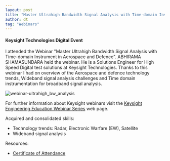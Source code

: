 ```yaml
---
layout: post
title: "Master Ultrahigh Bandwidth Signal Analysis with Time-domain Instrument in Aerospace and Defence"
author: dt
tag: "Webinars"
---
```

#### Keysight Technologies Digital Event

I attended the Webinar "Master Ultrahigh Bandwidth Signal Analysis with Time-domain Instrument in Aerospace and Defence". ABHIRAMA SHAMASUNDARA held the webinar. He is a Solutions Engineer for High Speed Digital test solutions at Keysight Technologies.
Thanks to this webinar I had on overview of the Aerospace and defence technology trends, Wideband signal analysis challenges and Time domain instrumentation for broadband signal analysis.

<img src="/assets/img/2021-07-14-webinar-ultrahigh_bw_analysis.jpg.jpg" class="img-fluid" alt="webinar-ultrahigh_bw_analysis">

For further information about Keysight webinars visit the [Keysight Engineering Education Webinar Series](https://www.keysight.com/it/en/events/europe-middleeast-africa-india/webinars.html?partnerref=ON24referral) web page.

Acquired and consolidated skills:
* Technology trends: Radar, Electronic Warfare (EW), Satellite
* Wideband signal analysis

Resources:
* [Certificate of Attendance](/assets/pdf/2021-07-14-webinar-ultrahigh_bw_analysis.pdf)